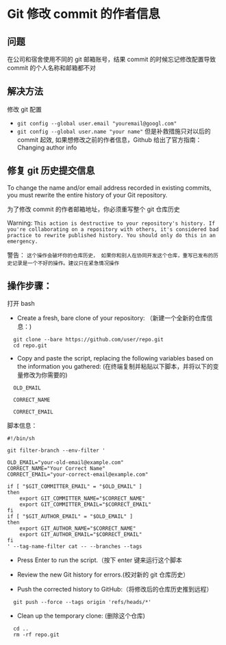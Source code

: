 # Git 修改 commit 的作者信息

## 问题
在公司和宿舍使用不同的 git 邮箱账号，结果 commit 的时候忘记修改配置导致 commit 的个人名称和邮箱都不对

## 解决方法
修改 git 配置
* `git config --global user.email "youremail@googl.com"`
* `git config --global user.name "your name"`
但是补救措施只对以后的 commit 起效, 如果想修改之前的作者信息，Github 给出了官方指南：Changing author info

## 修复 git 历史提交信息
To change the name and/or email address recorded in existing commits, you must rewrite the entire history of your Git repository.

为了修改 commit 的作者邮箱地址，你必须重写整个 git 仓库历史

Warning: `This action is destructive to your repository's history. If you're collaborating on a repository with others, it's considered bad practice to rewrite published history. You should only do this in an emergency.`

警告： `这个操作会破坏你的仓库历史， 如果你和别人在协同开发这个仓库，重写已发布的历史记录是一个不好的操作。建议只在紧急情况操作`

## 操作步骤：
打开 bash

* Create a fresh, bare clone of your repository: （新建一个全新的仓库信息：)
```
  git clone --bare https://github.com/user/repo.git
  cd repo.git
```
* Copy and paste the script, replacing the following variables based on the information you gathered: (在终端复制并粘贴以下脚本，并将以下的变量修改为你需要的)
```
  OLD_EMAIL

  CORRECT_NAME

  CORRECT_EMAIL
```


脚本信息：
```
#!/bin/sh

git filter-branch --env-filter '

OLD_EMAIL="your-old-email@example.com"
CORRECT_NAME="Your Correct Name"
CORRECT_EMAIL="your-correct-email@example.com"

if [ "$GIT_COMMITTER_EMAIL" = "$OLD_EMAIL" ]
then
    export GIT_COMMITTER_NAME="$CORRECT_NAME"
    export GIT_COMMITTER_EMAIL="$CORRECT_EMAIL"
fi
if [ "$GIT_AUTHOR_EMAIL" = "$OLD_EMAIL" ]
then
    export GIT_AUTHOR_NAME="$CORRECT_NAME"
    export GIT_AUTHOR_EMAIL="$CORRECT_EMAIL"
fi
' --tag-name-filter cat -- --branches --tags
```

* Press Enter to run the script.（按下 enter 键来运行这个脚本

* Review the new Git history for errors.(校对新的 git 仓库历史）

* Push the corrected history to GitHub:（将修改后的仓库历史推到远程）
```
  git push --force --tags origin 'refs/heads/*'
```
* Clean up the temporary clone: (删除这个仓库)
```
  cd ..
  rm -rf repo.git
```
